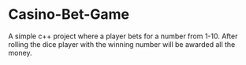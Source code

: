 # Casino-Bet-Game

A simple c++ project where a player bets for a number from 1-10. After rolling the dice player with the winning number will be awarded all the money.
